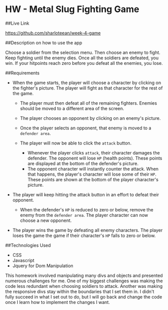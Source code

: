 # HW - Metal Slug Fighting Game

##Live Link 

https://github.com/sharloteean/week-4-game

##Description on how to use the app

Choose a soldier from the selection menu. Then choose an enemy to fight. Keep fighting until the enemy dies. Once all the soldiers are defeated, you win. If your hitpoints reach zero before you defeat all the enemies, you lose.

##Requirements

 * When the game starts, the player will choose a character by clicking on the fighter's picture. The player will fight as that character for the rest of the game.

   * The player must then defeat all of the remaining fighters. Enemies should be moved to a different area of the screen.

   * The player chooses an opponent by clicking on an enemy's picture.

   * Once the player selects an opponent, that enemy is moved to a `defender area`.

   * The player will now be able to click the `attack` button.
     * Whenever the player clicks `attack`, their character damages the defender. The opponent will lose `HP` (health points). These points are displayed at the bottom of the defender's picture. 
     * The opponent character will instantly counter the attack. When that happens, the player's character will lose some of their `HP`. These points are shown at the bottom of the player character's picture.


* The player will keep hitting the attack button in an effort to defeat their opponent.

   * When the defender's `HP` is reduced to zero or below, remove the enemy from the `defender area`. The player character can now choose a new opponent.

* The player wins the game by defeating all enemy characters. The player loses the game the game if their character's `HP` falls to zero or below.

##Technologies Used
* CSS 
* Javascript
* Jquery for Dom Manipulation

This homework involved manipulating many divs and objects and presented numerous challenges for me. One of my biggest challenges was making the code less redundant when choosing soldiers to attack. Another was making the responsive divs stay within the boundaries that I set them in. I didn't fully succeed in what I set out to do, but I will go back and change the code once I learn how to implement the changes I want. 